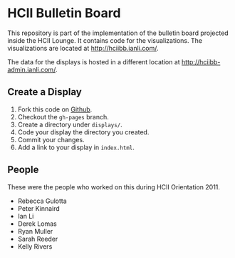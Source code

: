HCII Bulletin Board
===================

This repository is part of the implementation of the bulletin board projected inside the HCII Lounge. It contains code for the visualizations. The visualizations are located at http://hciibb.ianli.com/.

The data for the displays is hosted in a different location at http://hciibb-admin.ianli.com/.

Create a Display
----------------

1. Fork this code on [Github](http://github.com/ianli/hcii-bulletin-board).
2. Checkout the `gh-pages` branch.
3. Create a directory under `displays/`.
4. Code your display the directory you created.
5. Commit your changes.
6. Add a link to your display in `index.html`.

People
------

These were the people who worked on this during HCII Orientation 2011.

* Rebecca Gulotta
* Peter Kinnaird
* Ian Li
* Derek Lomas
* Ryan Muller
* Sarah Reeder
* Kelly Rivers
